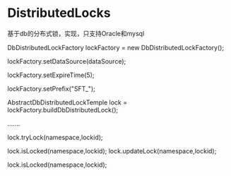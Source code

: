 # DistributedLocks
基于db的分布式锁，实现，只支持Oracle和mysql




DbDistributedLockFactory lockFactory = new DbDistributedLockFactory();

lockFactory.setDataSource(dataSource);

lockFactory.setExpireTime(5);

lockFactory.setPrefix("SFT_");

AbstractDbDistributedLockTemple lock = lockFactory.buildDbDistributedLock();



.......

lock.tryLock(namespace,lockid);

lock.isLocked(namespace,lockid);
lock.updateLock(namespace,lockid);

lock.isLocked(namespace,lockid);
